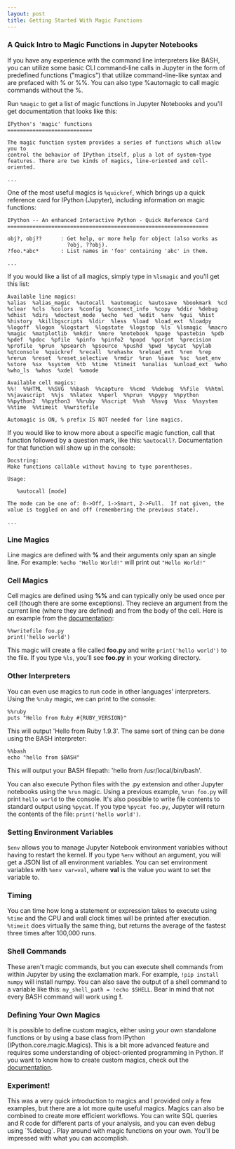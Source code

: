 ```yaml
---
layout: post
title: Getting Started With Magic Functions
---
```


<h3>A Quick Intro to Magic Functions in Jupyter Notebooks</h3>

If you have any experience with the command line interpreters like BASH, you can utilize some basic CLI command-line calls in Jupyter in the form of predefined functions ("magics") that utilize command-line-like syntax and are prefaced with % or %%. You can also type %automagic to call magic commands without the %.

Run `%magic` to get a list of magic functions in Jupyter Notebooks and you'll get documentation that looks like this:

```
IPython's 'magic' functions
===========================

The magic function system provides a series of functions which allow you to
control the behavior of IPython itself, plus a lot of system-type
features. There are two kinds of magics, line-oriented and cell-oriented.

...
```

One of the most useful magics is `%quickref`, which brings up a quick reference card for IPython (Jupyter), including information on magic functions:

```
IPython -- An enhanced Interactive Python - Quick Reference Card
================================================================

obj?, obj??      : Get help, or more help for object (also works as
                   ?obj, ??obj).
?foo.*abc*       : List names in 'foo' containing 'abc' in them.

...
```

If you would like a list of all magics, simply type in `%lsmagic` and you'll get this list:

```
Available line magics:
%alias  %alias_magic  %autocall  %automagic  %autosave  %bookmark  %cd  %clear  %cls  %colors  %config  %connect_info  %copy  %ddir  %debug  %dhist  %dirs  %doctest_mode  %echo  %ed  %edit  %env  %gui  %hist  %history  %killbgscripts  %ldir  %less  %load  %load_ext  %loadpy  %logoff  %logon  %logstart  %logstate  %logstop  %ls  %lsmagic  %macro  %magic  %matplotlib  %mkdir  %more  %notebook  %page  %pastebin  %pdb  %pdef  %pdoc  %pfile  %pinfo  %pinfo2  %popd  %pprint  %precision  %profile  %prun  %psearch  %psource  %pushd  %pwd  %pycat  %pylab  %qtconsole  %quickref  %recall  %rehashx  %reload_ext  %ren  %rep  %rerun  %reset  %reset_selective  %rmdir  %run  %save  %sc  %set_env  %store  %sx  %system  %tb  %time  %timeit  %unalias  %unload_ext  %who  %who_ls  %whos  %xdel  %xmode

Available cell magics:
%%!  %%HTML  %%SVG  %%bash  %%capture  %%cmd  %%debug  %%file  %%html  %%javascript  %%js  %%latex  %%perl  %%prun  %%pypy  %%python  %%python2  %%python3  %%ruby  %%script  %%sh  %%svg  %%sx  %%system  %%time  %%timeit  %%writefile

Automagic is ON, % prefix IS NOT needed for line magics.
```

If you would like to know more about a specific magic function, call that function followed by a question mark, like this: `%autocall?`. Documentation for that function will show up in the console:

```
Docstring:
Make functions callable without having to type parentheses.

Usage:

   %autocall [mode]

The mode can be one of: 0->Off, 1->Smart, 2->Full.  If not given, the
value is toggled on and off (remembering the previous state).

...
```

<h3>Line Magics</h3>

Line magics are defined with __%__ and their arguments only span an single line. For example:
`%echo "Hello World!"` will print out `"Hello World!"`

<h3>Cell Magics</h3>

Cell magics are defined using __%%__ and can typically only be used once per cell (though there are some exceptions). They recieve an argument from the current line (where they are defined) and from the body of the cell. Here is an example from the [documentation](http://nbviewer.jupyter.org/github/ipython/ipython/blob/1.x/examples/notebooks/Cell%20Magics.ipynb):
```
%%writefile foo.py
print('hello world')
```
This magic will create a file called __foo.py__ and write `print('hello world')` to the file. If you type `%ls`, you'll see __foo.py__ in your working directory. 

<h3>Other Interpreters</h3>

You can even use magics to run code in other languages' interpreters. Using the `%ruby` magic, we can print to the console: 

```
%%ruby
puts "Hello from Ruby #{RUBY_VERSION}"
```

This will output 'Hello from Ruby 1.9.3'. The same sort of thing can be done using the BASH interpreter:

```
%%bash
echo "hello from $BASH"
```

This will output your BASH filepath: 'hello from /usr/local/bin/bash'.

You can also execute Python files with the .py extension and other Jupyter notebooks using the `%run` magic. Using a previous example, `%run foo.py` will print `hello world` to the console. It's also possible to write file contents to standard output using `%pycat`. If you type `%pycat foo.py`, Jupyter will return the contents of the file: `print('hello world')`.

<h3>Setting Environment Variables</h3>

`$env` allows you to manage Jupyter Notebook environment variables without having to restart the kernel. If you type `%env` without an argument, you will get a JSON list of all environment variables. You can set environment variables with `%env var=val`, where __val__ is the value you want to set the variable to. 

<h3>Timing</h3>

You can time how long a statement or expression takes to execute using `%time` and the CPU and wall clock times will be printed after execution. `%timeit` does virtually the same thing, but returns the average of the fastest three times after 100,000 runs.

<h3>Shell Commands</h3>

These aren't magic commands, but you can execute shell commands from within Jupyter by using the exclamation mark. For example, `!pip install numpy` will install numpy. You can also save the output of a shell command to a variable like this: `my_shell_path = !echo $SHELL`. Bear in mind that not every BASH command will work using __!__.

<h3>Defining Your Own Magics</h3>

It is possible to define custom magics, either using your own standalone functions or by using a base class from IPython (IPython.core.magic.Magics). This is a bit more advanced feature and requires some understanding of object-oriented programming in Python. If you want to know how to create custom magics, check out the [documentation](https://ipython.org/ipython-doc/3/config/custommagics.html#defining-magics).

<h3>Experiment!</h3>
This was a very quick introduction to magics and I provided only a few examples, but there are a lot more quite useful magics. Magics can also be combined to create more efficient workflows. You can write SQL queries and R code for different parts of your analysis, and you can even debug using `%debug`. Play around with magic functions on your own. You'll be impressed with what you can accomplish. 
